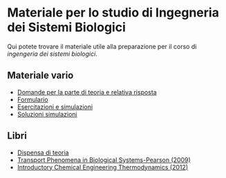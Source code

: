 # Materiale per lo studio di Ingegneria dei Sistemi Biologici

Qui potete trovare il materiale utile alla preparazione per il corso di _ingengeria dei sistemi biologici_.

## Materiale vario
- [Domande per la parte di teoria e relativa risposta](/Dati/Studio/II_Anno/ISB/Materiale_vario/Domande%20di%20teoria%20Ingegneria%20dei%20sistemi%20biologici.pdf)
- [Formulario](/Dati/Studio/II_Anno/ISB/Materiale_vario/Formulario_ISB.pdf)
- [Esercitazioni e simulazioni](/Dati/Studio/II_Anno/ISB/Materiale_vario/Esercitazioni%20e%20simulazioni%20ISB.pdf)
- [Soluzioni simulazioni](/Dati/Studio/II_Anno/ISB/Materiale_vario/Soluzione%20esercitazioni%20ISB.pdf)

## Libri
- [Dispensa di teoria](/Dati/Studio/II_Anno/ISB/Libri_e_dispense/Dispensa_ISB.pdf)
- [Transport Phenomena in Biological Systems-Pearson (2009)](/Dati/Studio/II_Anno/ISB/Libri_e_dispense/Transport%20Phenomena%20in%20Biological%20Systems-Pearson%20(2009)%20-%20George%20A.%20Truskey,%20Fan%20Yuan,%20and%20David%20F.%20Katz.pdf)
- [Introductory Chemical Engineering Thermodynamics (2012)](/Dati/Studio/II_Anno/ISB/Libri_e_dispense/Introductory%20Chemical%20Engineering%20Thermodynamics%20(2012)%20-%20J.%20Richard%20Elliott,%20Carl%20T.%20Lira.pdf)

